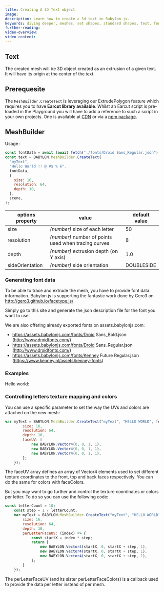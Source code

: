 ```yaml
---
title: Creating A 3D Text object
image:
description: Learn how to create a 3d text in Babylon.js.
keywords: diving deeper, meshes, set shapes, standard shapes, text, font
further-reading:
video-overview:
video-content:
---
```


## Text

The created mesh will be 3D object created as an extrusion of a given text. It will have its origin at the center of the text.

## Prerequesite

The `MeshBuilder.CreateText` is leveraging our ExtrudePolygon feature which requires you to have **Earcut library available**. Whilst an Earcut script is pre-loaded in the Playground you will have to add a reference to such a script in your own projects. One is available at [CDN](https://unpkg.com/earcut@2.1.1/dist/earcut.min.js) or via a [npm package](https://github.com/mapbox/earcut#install).

## MeshBuilder

Usage :

```javascript
const fontData = await (await fetch("./fonts/Droid Sans_Regular.json")).json(); // Providing you have a font data file at that location
const text = BABYLON.MeshBuilder.CreateText(
  "myText",
  "Hello World !! @ #$ % é",
  fontData,
  {
    size: 16,
    resolution: 64,
    depth: 10,
  },
  scene,
);
```

| options property | value                                                | default value |
| ---------------- | ---------------------------------------------------- | ------------- |
| size             | _(number)_ size of each letter                       | 50            |
| resolution       | _(number)_ number of points used when tracing curves | 8             |
| depth            | _(number)_ extrusion depth (on Y axis)               | 1.0           |
| sideOrientation  | _(number)_ side orientation                          | DOUBLESIDE    |

### Generating font data

To be able to trace and extrude the mesh, you have to provide font data information.
Babylon.js is supporting the fantastic work done by Gero3 on http://gero3.github.io/facetype.js/

Simply go to this site and generate the json description file for the font you want to use.

We are also offering already exported fonts on assets.babylonjs.com:

- https://assets.babylonjs.com/fonts/Droid Sans_Bold.json (http://www.droidfonts.com/)
- https://assets.babylonjs.com/fonts/Droid Sans_Regular.json (http://www.droidfonts.com/)
- https://assets.babylonjs.com/fonts/Kenney Future Regular.json (https://www.kenney.nl/assets/kenney-fonts)

### Examples

Hello world: <Playground id="#6I2RMN#2" title="Create a 3d text" description="Simple example of creating a 3d text." image="/img/playgroundsAndNMEs/createText.jpg"/>

### Controlling letters texture mapping and colors

You can use a specific parameter to set the way the UVs and colors are attached on the new mesh:

```javascript
var myText = BABYLON.MeshBuilder.CreateText("myText", "HELLO WORLD", fontData, {
        size: 16,
        resolution: 64,
        depth: 10,
        faceUV: [
            new BABYLON.Vector4(0, 0, 1, 1),
            new BABYLON.Vector4(0, 0, 1, 1),
            new BABYLON.Vector4(0, 0, 1, 1),
        ];
    });
```

The faceUV array defines an array of Vector4 elements used to set different texture coordinates to the front, top and back faces respectively.
You can do the same for colors with faceColors.

But you may want to go further and control the texture coordinates or colors per letter. To do so you can use the following code:

```javascript
const letterCount = 10;
    const step = 1 / letterCount;
    var myText = BABYLON.MeshBuilder.CreateText("myText", "HELLO WORLD", fontData, {
        size: 16,
        resolution: 64,
        depth: 10,
        perLetterFaceUV: (index) => {
            const startX = index * step;
            return [
                new BABYLON.Vector4(startX, 0, startX + step, 1),
                new BABYLON.Vector4(startX, 0, startX + step, 1),
                new BABYLON.Vector4(startX, 0, startX + step, 1),
            ];
        }
    });
```

The perLetterFaceUV (and its sister perLetterFaceColors) is a callback used to provide the data per letter instead of per mesh.

<Playground id="#8S9WRP" title="Create a 3d text" description="Example of creating a 3d text with per letter UV coordinates"/>
